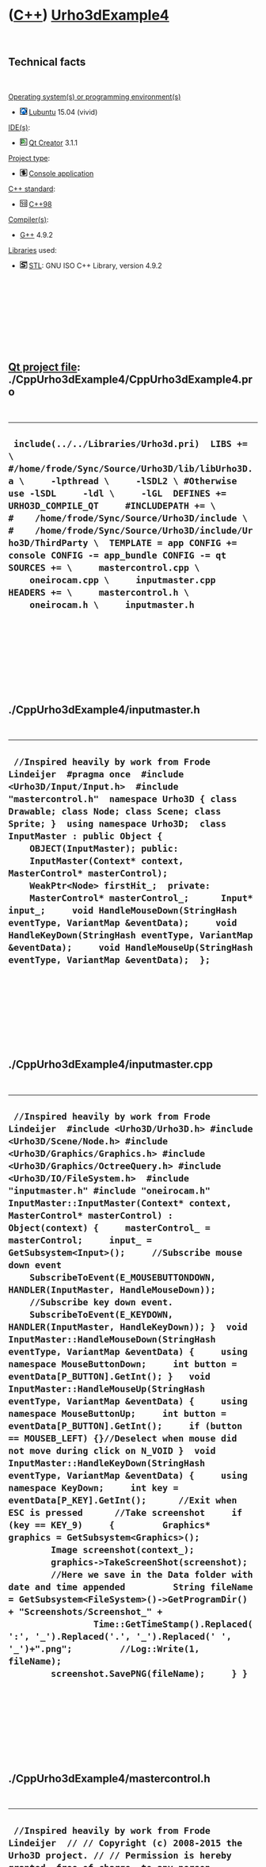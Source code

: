 



 

 

 

 

 

([C++](Cpp.md)) [Urho3dExample4](CppUrho3dExample4.md)
========================================================

 

Technical facts
---------------

 

[Operating system(s) or programming environment(s)](CppOs.md)

-   ![Lubuntu](PicLubuntu.png) [Lubuntu](CppLubuntu.md) 15.04 (vivid)

[IDE(s)](CppIde.md):

-   ![Qt Creator](PicQtCreator.png) [Qt Creator](CppQtCreator.md) 3.1.1

[Project type](CppQtProjectType.md):

-   ![console](PicConsole.png) [Console
    application](CppConsoleApplication.md)

[C++ standard](CppStandard.md):

-   ![C++98](PicCpp98.png) [C++98](Cpp98.md)

[Compiler(s)](CppCompiler.md):

-   [G++](CppGpp.md) 4.9.2

[Libraries](CppLibrary.md) used:

-   ![STL](PicStl.png) [STL](CppStl.md): GNU ISO C++ Library, version
    4.9.2

 

 

 

 

 

[Qt project file](CppQtProjectFile.md): ./CppUrho3dExample4/CppUrho3dExample4.pro
----------------------------------------------------------------------------------

 

  ----------------------------------------------------------------------------------------------------------------------------------------------------------------------------------------------------------------------------------------------------------------------------------------------------------------------------------------------------------------------------------------------------------------------------------------------------------------------------------------------------------------------------------------------------------------------------
  ` include(../../Libraries/Urho3d.pri)  LIBS += \      #/home/frode/Sync/Source/Urho3D/lib/libUrho3D.a \     -lpthread \     -lSDL2 \ #Otherwise use -lSDL     -ldl \     -lGL  DEFINES += URHO3D_COMPILE_QT     #INCLUDEPATH += \ #    /home/frode/Sync/Source/Urho3D/include \ #    /home/frode/Sync/Source/Urho3D/include/Urho3D/ThirdParty \  TEMPLATE = app CONFIG += console CONFIG -= app_bundle CONFIG -= qt  SOURCES += \     mastercontrol.cpp \     oneirocam.cpp \     inputmaster.cpp  HEADERS += \     mastercontrol.h \     oneirocam.h \     inputmaster.h`
  ----------------------------------------------------------------------------------------------------------------------------------------------------------------------------------------------------------------------------------------------------------------------------------------------------------------------------------------------------------------------------------------------------------------------------------------------------------------------------------------------------------------------------------------------------------------------------

 

 

 

 

 

./CppUrho3dExample4/inputmaster.h
---------------------------------

 

  -----------------------------------------------------------------------------------------------------------------------------------------------------------------------------------------------------------------------------------------------------------------------------------------------------------------------------------------------------------------------------------------------------------------------------------------------------------------------------------------------------------------------------------------------------------------------------------------------------------------------------------------------------------------------------------------------
  ` //Inspired heavily by work from Frode Lindeijer  #pragma once  #include <Urho3D/Input/Input.h>  #include "mastercontrol.h"  namespace Urho3D { class Drawable; class Node; class Scene; class Sprite; }  using namespace Urho3D;  class InputMaster : public Object {     OBJECT(InputMaster); public:     InputMaster(Context* context, MasterControl* masterControl);     WeakPtr<Node> firstHit_;  private:     MasterControl* masterControl_;      Input* input_;     void HandleMouseDown(StringHash eventType, VariantMap &eventData);     void HandleKeyDown(StringHash eventType, VariantMap &eventData);     void HandleMouseUp(StringHash eventType, VariantMap &eventData);  };`
  -----------------------------------------------------------------------------------------------------------------------------------------------------------------------------------------------------------------------------------------------------------------------------------------------------------------------------------------------------------------------------------------------------------------------------------------------------------------------------------------------------------------------------------------------------------------------------------------------------------------------------------------------------------------------------------------------

 

 

 

 

 

./CppUrho3dExample4/inputmaster.cpp
-----------------------------------

 

  ---------------------------------------------------------------------------------------------------------------------------------------------------------------------------------------------------------------------------------------------------------------------------------------------------------------------------------------------------------------------------------------------------------------------------------------------------------------------------------------------------------------------------------------------------------------------------------------------------------------------------------------------------------------------------------------------------------------------------------------------------------------------------------------------------------------------------------------------------------------------------------------------------------------------------------------------------------------------------------------------------------------------------------------------------------------------------------------------------------------------------------------------------------------------------------------------------------------------------------------------------------------------------------------------------------------------------------------------------------------------------------------------------------------------------------------------------------------------------------------------------------------------------------------------------------------------------------------------------------------------------------------------------------------------------------------------------------------------------------------------------------------------------------------------------------------------------------------------------------------------------
  ` //Inspired heavily by work from Frode Lindeijer  #include <Urho3D/Urho3D.h> #include <Urho3D/Scene/Node.h> #include <Urho3D/Graphics/Graphics.h> #include <Urho3D/Graphics/OctreeQuery.h> #include <Urho3D/IO/FileSystem.h>  #include "inputmaster.h" #include "oneirocam.h"  InputMaster::InputMaster(Context* context, MasterControl* masterControl) : Object(context) {     masterControl_ = masterControl;     input_ = GetSubsystem<Input>();     //Subscribe mouse down event     SubscribeToEvent(E_MOUSEBUTTONDOWN, HANDLER(InputMaster, HandleMouseDown));     //Subscribe key down event.     SubscribeToEvent(E_KEYDOWN, HANDLER(InputMaster, HandleKeyDown)); }  void InputMaster::HandleMouseDown(StringHash eventType, VariantMap &eventData) {     using namespace MouseButtonDown;     int button = eventData[P_BUTTON].GetInt(); }   void InputMaster::HandleMouseUp(StringHash eventType, VariantMap &eventData) {     using namespace MouseButtonUp;     int button = eventData[P_BUTTON].GetInt();     if (button == MOUSEB_LEFT) {}//Deselect when mouse did not move during click on N_VOID }  void InputMaster::HandleKeyDown(StringHash eventType, VariantMap &eventData) {     using namespace KeyDown;     int key = eventData[P_KEY].GetInt();      //Exit when ESC is pressed      //Take screenshot     if (key == KEY_9)     {         Graphics* graphics = GetSubsystem<Graphics>();         Image screenshot(context_);         graphics->TakeScreenShot(screenshot);         //Here we save in the Data folder with date and time appended         String fileName = GetSubsystem<FileSystem>()->GetProgramDir() + "Screenshots/Screenshot_" +                 Time::GetTimeStamp().Replaced(':', '_').Replaced('.', '_').Replaced(' ', '_')+".png";         //Log::Write(1, fileName);         screenshot.SavePNG(fileName);     } }`
  ---------------------------------------------------------------------------------------------------------------------------------------------------------------------------------------------------------------------------------------------------------------------------------------------------------------------------------------------------------------------------------------------------------------------------------------------------------------------------------------------------------------------------------------------------------------------------------------------------------------------------------------------------------------------------------------------------------------------------------------------------------------------------------------------------------------------------------------------------------------------------------------------------------------------------------------------------------------------------------------------------------------------------------------------------------------------------------------------------------------------------------------------------------------------------------------------------------------------------------------------------------------------------------------------------------------------------------------------------------------------------------------------------------------------------------------------------------------------------------------------------------------------------------------------------------------------------------------------------------------------------------------------------------------------------------------------------------------------------------------------------------------------------------------------------------------------------------------------------------------------------

 

 

 

 

 

./CppUrho3dExample4/mastercontrol.h
-----------------------------------

 

  --------------------------------------------------------------------------------------------------------------------------------------------------------------------------------------------------------------------------------------------------------------------------------------------------------------------------------------------------------------------------------------------------------------------------------------------------------------------------------------------------------------------------------------------------------------------------------------------------------------------------------------------------------------------------------------------------------------------------------------------------------------------------------------------------------------------------------------------------------------------------------------------------------------------------------------------------------------------------------------------------------------------------------------------------------------------------------------------------------------------------------------------------------------------------------------------------------------------------------------------------------------------------------------------------------------------------------------------------------------------------------------------------------------------------------------------------------------------------------------------------------------------------------------------------------------------------------------------------------------------------------------------------------------------------------------------------------------------------------------------------------------------------------------------------------------------------------------------------------------------------------------------------------------------------------------------------------------------------------------------------------------------------------------------------------------------------------------------------------------------------------------------------------------------------------------------------------------------------------------------------------------------------------------------------------------------------------------------------------------------------------------------------------------------------------------------------------------------------------------------------------------------------------------------------------------------------------------------------------------------------------------------------------------------------------------------------------------------------------------------------------------------------------------------------------------------------------------------------------------------------------------------------------------------------------------------------------------------------------------------------------------------------------------------------------------------------------------------------------------------------------------------------------------------------------------------------------------------------------------------------------------------------------------------------------------------------------------------------------------------------------------------------------------------------------------------------------------------------------------------------------------------------------------------------------------------------------------------------------------------------------------------------------------------------------------------------------------------------------------------------------------------------------------------------------------------------------------------------------------------------------------------------------------------------------------------------------------------------------------------------------------------------------------------------------------------------------------------------------------------------------------------------------------------
  ` //Inspired heavily by work from Frode Lindeijer  // // Copyright (c) 2008-2015 the Urho3D project. // // Permission is hereby granted, free of charge, to any person obtaining a copy // of this software and associated documentation files (the "Software"), to deal // in the Software without restriction, including without limitation the rights // to use, copy, modify, merge, publish, distribute, sublicense, and/or sell // copies of the Software, and to permit persons to whom the Software is // furnished to do so, subject to the following conditions: // // The above copyright notice and this permission notice shall be included in // all copies or substantial portions of the Software. // // THE SOFTWARE IS PROVIDED "AS IS", WITHOUT WARRANTY OF ANY KIND, EXPRESS OR // IMPLIED, INCLUDING BUT NOT LIMITED TO THE WARRANTIES OF MERCHANTABILITY, // FITNESS FOR A PARTICULAR PURPOSE AND NONINFRINGEMENT. IN NO EVENT SHALL THE // AUTHORS OR COPYRIGHT HOLDERS BE LIABLE FOR ANY CLAIM, DAMAGES OR OTHER // LIABILITY, WHETHER IN AN ACTION OF CONTRACT, TORT OR OTHERWISE, ARISING FROM, // OUT OF OR IN CONNECTION WITH THE SOFTWARE OR THE USE OR OTHER DEALINGS IN // THE SOFTWARE. //  #pragma once  #include <Urho3D/Urho3D.h> #include <Urho3D/Container/HashMap.h> #include <Urho3D/Engine/Application.h> #include <Urho3D/Graphics/Viewport.h> #include <Urho3D/Graphics/Renderer.h> #include <Urho3D/UI/UI.h> //#include <Urho3D/Physics/RigidBody.h>  namespace Urho3D { class Drawable; class Node; class Scene; class Sprite; }  using namespace Urho3D;  class OneiroCam; class InputMaster;  typedef struct GameWorld {     SharedPtr<OneiroCam> camera;     SharedPtr<Scene> scene;     SharedPtr<Node> backgroundNode;     SharedPtr<Node> voidNode;     struct {         SharedPtr<Node> sceneCursor;         SharedPtr<Cursor> uiCursor;         PODVector<RayQueryResult> hitResults;     } cursor; } GameWorld;  typedef struct HitInfo {     Vector3 position_;     Vector3 hitNormal_;     Node* hitNode_;     Drawable* drawable_; } HitInfo;  namespace { StringHash const N_VOID = StringHash("Void"); StringHash const N_CURSOR = StringHash("Cursor"); StringHash const N_TILEPART = StringHash("TilePart"); StringHash const N_SLOT = StringHash("Slot"); }  class MasterControl : public Application {     /// Enable type information.     OBJECT(MasterControl);     friend class InputMaster; public:     /// Constructor.     MasterControl(Context* context);     GameWorld world;     SharedPtr<ResourceCache> cache_;     SharedPtr<Graphics> graphics_;       /// Setup before engine initialization. Modifies the engine paramaters.     virtual void Setup();     /// Setup after engine initialization.     virtual void Start();     /// Cleanup after the main loop. Called by Application.     virtual void Stop();     void Exit(); private:     SharedPtr<UI> ui_;     SharedPtr<Renderer> renderer_;     SharedPtr<XMLFile> defaultStyle_;      /// Set custom window title and icon     void SetWindowTitleAndIcon();     /// Create console and debug HUD     void CreateConsoleAndDebugHud();      /// Construct the scene content.     void CreateScene();     /// Construct user interface elements.     void CreateUI();     /// Subscribe to application-wide logic update and post-render update events.     void SubscribeToEvents();      /// Handle scene update event to control camera's pitch and yaw.     void HandleSceneUpdate(StringHash eventType, VariantMap& eventData);     /// Handle the logic update event.     void HandleUpdate(StringHash eventType, VariantMap& eventData);     /// Handle the post-render update event.     void HandlePostRenderUpdate(StringHash eventType, VariantMap& eventData);      /// Create a mushroom object at position.     void CreatePlatform(const Vector3 pos);     void UpdateCursor(double timeStep);     /// Utility function to raycast to the cursor position. Return true if hit.     bool CursorRayCast(double maxDistance, PODVector<RayQueryResult> &hitResults);      /// Pause flag     bool paused_; };`
  --------------------------------------------------------------------------------------------------------------------------------------------------------------------------------------------------------------------------------------------------------------------------------------------------------------------------------------------------------------------------------------------------------------------------------------------------------------------------------------------------------------------------------------------------------------------------------------------------------------------------------------------------------------------------------------------------------------------------------------------------------------------------------------------------------------------------------------------------------------------------------------------------------------------------------------------------------------------------------------------------------------------------------------------------------------------------------------------------------------------------------------------------------------------------------------------------------------------------------------------------------------------------------------------------------------------------------------------------------------------------------------------------------------------------------------------------------------------------------------------------------------------------------------------------------------------------------------------------------------------------------------------------------------------------------------------------------------------------------------------------------------------------------------------------------------------------------------------------------------------------------------------------------------------------------------------------------------------------------------------------------------------------------------------------------------------------------------------------------------------------------------------------------------------------------------------------------------------------------------------------------------------------------------------------------------------------------------------------------------------------------------------------------------------------------------------------------------------------------------------------------------------------------------------------------------------------------------------------------------------------------------------------------------------------------------------------------------------------------------------------------------------------------------------------------------------------------------------------------------------------------------------------------------------------------------------------------------------------------------------------------------------------------------------------------------------------------------------------------------------------------------------------------------------------------------------------------------------------------------------------------------------------------------------------------------------------------------------------------------------------------------------------------------------------------------------------------------------------------------------------------------------------------------------------------------------------------------------------------------------------------------------------------------------------------------------------------------------------------------------------------------------------------------------------------------------------------------------------------------------------------------------------------------------------------------------------------------------------------------------------------------------------------------------------------------------------------------------------------------------------------------------------------------------

 

 

 

 

 

./CppUrho3dExample4/mastercontrol.cpp
-------------------------------------

 

  -----------------------------------------------------------------------------------------------------------------------------------------------------------------------------------------------------------------------------------------------------------------------------------------------------------------------------------------------------------------------------------------------------------------------------------------------------------------------------------------------------------------------------------------------------------------------------------------------------------------------------------------------------------------------------------------------------------------------------------------------------------------------------------------------------------------------------------------------------------------------------------------------------------------------------------------------------------------------------------------------------------------------------------------------------------------------------------------------------------------------------------------------------------------------------------------------------------------------------------------------------------------------------------------------------------------------------------------------------------------------------------------------------------------------------------------------------------------------------------------------------------------------------------------------------------------------------------------------------------------------------------------------------------------------------------------------------------------------------------------------------------------------------------------------------------------------------------------------------------------------------------------------------------------------------------------------------------------------------------------------------------------------------------------------------------------------------------------------------------------------------------------------------------------------------------------------------------------------------------------------------------------------------------------------------------------------------------------------------------------------------------------------------------------------------------------------------------------------------------------------------------------------------------------------------------------------------------------------------------------------------------------------------------------------------------------------------------------------------------------------------------------------------------------------------------------------------------------------------------------------------------------------------------------------------------------------------------------------------------------------------------------------------------------------------------------------------------------------------------------------------------------------------------------------------------------------------------------------------------------------------------------------------------------------------------------------------------------------------------------------------------------------------------------------------------------------------------------------------------------------------------------------------------------------------------------------------------------------------------------------------------------------------------------------------------------------------------------------------------------------------------------------------------------------------------------------------------------------------------------------------------------------------------------------------------------------------------------------------------------------------------------------------------------------------------------------------------------------------------------------------------------------------------------------------------------------------------------------------------------------------------------------------------------------------------------------------------------------------------------------------------------------------------------------------------------------------------------------------------------------------------------------------------------------------------------------------------------------------------------------------------------------------------------------------------------------------------------------------------------------------------------------------------------------------------------------------------------------------------------------------------------------------------------------------------------------------------------------------------------------------------------------------------------------------------------------------------------------------------------------------------------------------------------------------------------------------------------------------------------------------------------------------------------------------------------------------------------------------------------------------------------------------------------------------------------------------------------------------------------------------------------------------------------------------------------------------------------------------------------------------------------------------------------------------------------------------------------------------------------------------------------------------------------------------------------------------------------------------------------------------------------------------------------------------------------------------------------------------------------------------------------------------------------------------------------------------------------------------------------------------------------------------------------------------------------------------------------------------------------------------------------------------------------------------------------------------------------------------------------------------------------------------------------------------------------------------------------------------------------------------------------------------------------------------------------------------------------------------------------------------------------------------------------------------------------------------------------------------------------------------------------------------------------------------------------------------------------------------------------------------------------------------------------------------------------------------------------------------------------------------------------------------------------------------------------------------------------------------------------------------------------------------------------------------------------------------------------------------------------------------------------------------------------------------------------------------------------------------------------------------------------------------------------------------------------------------------------------------------------------------------------------------------------------------------------------------------------------------------------------------------------------------------------------------------------------------------------------------------------------------------------------------------------------------------------------------------------------------------------------------------------------------------------------------------------------------------------------------------------------------------------------------------------------------------------------------------------------------------------------------------------------------------------------------------------------------------------------------------------------------------------------------------------------------------------------------------------------------------------------------------------------------------------------------------------------------------------------------------------------------------------------------------------------------------------------------------------------------------------------------------------------------------------------------------------------------------------------------------------------------------------------------------------------------------------------------------------------------------------------------------------------------------------------------------------------------------------------------------------------------------------------------------------------------------------------------------------------------------------------------------------------------------------------------------------------------------------------------------------------------------------------------------------------------------------------------------------------------------------------------------------------------------------------------------------------------------------------------------------------------------------------------------------------------------------------------------------------------------------------------------------------------------------------------------------------------------------------------------------------------------------------------------------------------------------------------------------------------------------------------------------------------------------------------------------------------------------------------------------------------------------------------------------------------------------------------------------------------------------------------------------------------------------------------------------------------------------------------------------------------------------------------------------------------------------------------------------------------------------------------------------------------------------------------------------------------------------------------------------------------------------------------------------------------------------------------------------------------------------------------------------------------------------------------------------------------------------------------------------------------------------------------------------------------------------------------------------------------------------------------------------------------------------------------------------------------------------------------------------------------------------------------------------------------------------------------------------------------------------------------------------------------------------------------------------------------------------------------------------------------------------------------------------------------------------------------------------------------------------------------------------------------------------------------------------------------------------------------------------------------------------------------------------------------------------------------------------------------------------------------------------------------------------------------------------------------------------------------------------------------------------------------------------------------------------------------------------------------------------------------------------------------------------------------------------------------------------------------------------------------------------------------------------------------------------------------------------------------------------------------------------------------------------------------------------------------------------------------------------------------------------------------------------------------------------------------------------------------------------------------------------------------------------------------------------------------------------------------------------------------------------------------------------------------------------------------------------------------------------------------------------------------------------
  ` //Inspired heavily by work from Frode Lindeijer  // // Copyright (c) 2008-2015 the Urho3D project. // // Permission is hereby granted, free of charge, to any person obtaining a copy // of this software and associated documentation files (the "Software"), to deal // in the Software without restriction, including without limitation the rights // to use, copy, modify, merge, publish, distribute, sublicense, and/or sell // copies of the Software, and to permit persons to whom the Software is // furnished to do so, subject to the following conditions: // // The above copyright notice and this permission notice shall be included in // all copies or substantial portions of the Software. // // THE SOFTWARE IS PROVIDED "AS IS", WITHOUT WARRANTY OF ANY KIND, EXPRESS OR // IMPLIED, INCLUDING BUT NOT LIMITED TO THE WARRANTIES OF MERCHANTABILITY, // FITNESS FOR A PARTICULAR PURPOSE AND NONINFRINGEMENT. IN NO EVENT SHALL THE // AUTHORS OR COPYRIGHT HOLDERS BE LIABLE FOR ANY CLAIM, DAMAGES OR OTHER // LIABILITY, WHETHER IN AN ACTION OF CONTRACT, TORT OR OTHERWISE, ARISING FROM, // OUT OF OR IN CONNECTION WITH THE SOFTWARE OR THE USE OR OTHER DEALINGS IN // THE SOFTWARE. //  #include <Urho3D/Urho3D.h> #include <Urho3D/Engine/Engine.h> #include <Urho3D/Engine/Console.h> #include <Urho3D/Graphics/Graphics.h> #include <Urho3D/Graphics/DebugRenderer.h> #include <Urho3D/Engine/DebugHud.h> #include <Urho3D/DebugNew.h> #include <Urho3D/UI/Text.h> #include <Urho3D/UI/Font.h> #include <Urho3D/Scene/Scene.h> #include <Urho3D/Physics/PhysicsWorld.h> #include <Urho3D/Physics/CollisionShape.h> #include <Urho3D/Graphics/Model.h> #include <Urho3D/Graphics/StaticModel.h> #include <Urho3D/Graphics/Light.h> #include <Urho3D/Graphics/Camera.h> #include <Urho3D/Graphics/Material.h> #include <Urho3D/Graphics/RenderPath.h> #include <Urho3D/IO/FileSystem.h> #include <Urho3D/Resource/ResourceCache.h> #include <Urho3D/Resource/XMLFile.h> #include <Urho3D/Resource/Resource.h> #include <Urho3D/Audio/Sound.h> #include <Urho3D/Audio/SoundSource.h>  #include <Urho3D/IO/Log.h> #include <Urho3D/Scene/SceneEvents.h> #include <Urho3D/Core/CoreEvents.h> #include <Urho3D/Graphics/Octree.h> #include <Urho3D/Graphics/OctreeQuery.h>  #include "mastercontrol.h" #include "oneirocam.h" #include "inputmaster.h"  DEFINE_APPLICATION_MAIN(MasterControl);  MasterControl::MasterControl(Context *context):     Application(context),     paused_(false) {   std::system("ln -s ../../Libraries/Urho3D/bin/Data");   std::system("ln -s ../../Libraries/Urho3D/bin/CoreData"); }   void MasterControl::Setup() {     // Modify engine startup parameters.     //Set custom window title and icon.     engineParameters_["WindowTitle"] = "TestVoxelWidget";     engineParameters_["LogName"] = GetSubsystem<FileSystem>()->GetAppPreferencesDir("urho3d", "logs")+"TestVoxelWidget.log";     engineParameters_["FullScreen"] = true;     engineParameters_["Headless"] = false;     engineParameters_["WindowWidth"] = 1980;     engineParameters_["WindowHeight"] = 1080; } void MasterControl::Start() {     new InputMaster(context_, this);     cache_ = GetSubsystem<ResourceCache>();     graphics_ = GetSubsystem<Graphics>();     renderer_ = GetSubsystem<Renderer>();      // Get default style     defaultStyle_ = cache_->GetResource<XMLFile>("UI/DefaultStyle.xml");     SetWindowTitleAndIcon();     //Create console and debug HUD.     CreateConsoleAndDebugHud();     //Create the scene content     CreateScene();     //Create the UI content     CreateUI();     //Hook up to the frame update and render post-update events     SubscribeToEvents();      //Sound* music = cache_->GetResource<Sound>("Resources/Music/Macroform_-_Compassion.ogg"); //Main menu     //Sound* music = cache_->GetResource<Sound>("Resources/Music/Macroform_-_Dreaming.ogg");     /*     Sound* music = cache_->GetResource<Sound>("Resources/Music/Macroform_-_Root.ogg"); //Battle     music->SetLooped(true);     Node* musicNode = world.scene->CreateChild("Music");     SoundSource* musicSource = musicNode->CreateComponent<SoundSource>();     musicSource->SetSoundType(SOUND_MUSIC);     musicSource->Play(music);     */ } void MasterControl::Stop() {     engine_->DumpResources(true); }  void MasterControl::SubscribeToEvents() {     //Subscribe scene update event.     SubscribeToEvent(E_SCENEUPDATE, HANDLER(MasterControl, HandleSceneUpdate));     //Subscribe HandleUpdate() function for processing update events     SubscribeToEvent(E_UPDATE, HANDLER(MasterControl, HandleUpdate));     //Subscribe scene update event.     SubscribeToEvent(E_SCENEUPDATE, HANDLER(MasterControl, HandleSceneUpdate)); }  void MasterControl::SetWindowTitleAndIcon() {     //Create console     Console* console = engine_->CreateConsole();     console->SetDefaultStyle(defaultStyle_);     console->GetBackground()->SetOpacity(0.0f);      //Create debug HUD     DebugHud* debugHud = engine_->CreateDebugHud();     debugHud->SetDefaultStyle(defaultStyle_); }  void MasterControl::CreateConsoleAndDebugHud() {     // Create console     Console* console = engine_->CreateConsole();     console->SetDefaultStyle(defaultStyle_);     console->GetBackground()->SetOpacity(0.8f);      // Create debug HUD.     DebugHud* debugHud = engine_->CreateDebugHud();     debugHud->SetDefaultStyle(defaultStyle_); }  void MasterControl::CreateUI() {     ResourceCache* cache = GetSubsystem<ResourceCache>();     UI* ui = GetSubsystem<UI>();      //Create a Cursor UI element because we want to be able to hide and show it at will. When hidden, the mouse cursor will control the camera     world.cursor.uiCursor = new Cursor(context_);     world.cursor.uiCursor->SetVisible(false);     ui->SetCursor(world.cursor.uiCursor);      //Set starting position of the cursor at the rendering window center     world.cursor.uiCursor->SetPosition(graphics_->GetWidth()/2, graphics_->GetHeight()/2);      //Construct new Text object, set string to display and font to use     Text* instructionText = ui->GetRoot()->CreateChild<Text>();     instructionText->SetText(                 "TestVoxelWidget"                 );     //instructionText->SetFont(cache->GetResource<Font>("Resources/Fonts/Riau.ttf"), 32);     //The text has multiple rows. Center them in relation to each other     instructionText->SetHorizontalAlignment(HA_CENTER);     instructionText->SetVerticalAlignment(VA_CENTER);     instructionText->SetPosition(0, ui->GetRoot()->GetHeight()/2.1); }  void MasterControl::CreateScene() {     world.scene = new Scene(context_);      //Create octree, use default volume (-1000, -1000, -1000) to (1000,1000,1000)     /*Octree* octree = */world.scene->CreateComponent<Octree>();     //octree->SetSize(BoundingBox(Vector3(-10000, -100, -10000), Vector3(10000, 1000, 10000)), 1024);     PhysicsWorld* physicsWorld = world.scene->CreateComponent<PhysicsWorld>();     physicsWorld->SetGravity(Vector3::ZERO);     world.scene->CreateComponent<DebugRenderer>();      //Create cursor     world.cursor.sceneCursor = world.scene->CreateChild("Cursor");     world.cursor.sceneCursor->SetPosition(Vector3(0.0f,0.0f,0.0f));     StaticModel* cursorObject = world.cursor.sceneCursor->CreateComponent<StaticModel>();     //cursorObject->SetModel(cache_->GetResource<Model>("Resources/Models/Cursor.mdl"));     //cursorObject->SetMaterial(cache_->GetResource<Material>("Resources/Materials/glow.xml"));      //Create an invisible plane for mouse raycasting     world.voidNode = world.scene->CreateChild("Void");     //Location is set in update since the plane moves with the camera.     world.voidNode->SetScale(Vector3(1000.0f, 1.0f, 1000.0f));     StaticModel* planeObject = world.voidNode->CreateComponent<StaticModel>();     //planeObject->SetModel(cache_->GetResource<Model>("Models/Plane.mdl"));     //planeObject->SetMaterial(cache_->GetResource<Material>("Resources/Materials/invisible.xml"));      //Create background     for (int i = -2; i <= 2; i++){         for (int j = -2; j <= 2; j++){             world.backgroundNode = world.scene->CreateChild("BackPlane");             world.backgroundNode->SetScale(Vector3(512.0f, 1.0f, 512.0f));             world.backgroundNode->SetPosition(Vector3(512.0f*i, -200.0f, 512.0f*j));             StaticModel* backgroundObject = world.backgroundNode->CreateComponent<StaticModel>();             backgroundObject->SetModel(cache_->GetResource<Model>("Models/Plane.mdl"));             //backgroundObject->SetMaterial(cache_->GetResource<Material>("Resources/Materials/dreamsky.xml"));         }     }     //Create a Zone component for ambient lighting & fog control     /*Node* zoneNode = world.scene_->CreateChild("Zone");     Zone* zone = zoneNode->CreateComponent<Zone>();     zone->SetBoundingBox(BoundingBox(Vector3(-1000.0f, -10.0f, -1000.0f),Vector3(1000.0f, 20.0f, 1000.0f)));     zone->SetAmbientColor(Color(0.15f, 0.15f, 0.15f));     zone->SetFogColor(Color(0.2f, 0.1f, 0.3f));     zone->SetFogStart(100.0f);     zone->SetFogEnd(110.0f);*/      //Create a directional light to the world. Enable cascaded shadows on it     Node* lightNode = world.scene->CreateChild("DirectionalLight");     lightNode->SetDirection(Vector3(0.0f, -1.0f, 0.0f));     Light* light = lightNode->CreateComponent<Light>();     light->SetLightType(LIGHT_DIRECTIONAL);     light->SetBrightness(1.0f);     light->SetColor(Color(1.0f, 0.8f, 0.7f));     light->SetCastShadows(true);     light->SetShadowBias(BiasParameters(0.00025f, 0.5f));      //Create a second directional light without shadows     Node* lightNode2 = world.scene->CreateChild("DirectionalLight");     lightNode2->SetDirection(Vector3(0.0f, 1.0f, 0.0f));     Light* light2 = lightNode2->CreateComponent<Light>();     light2->SetLightType(LIGHT_DIRECTIONAL);     light2->SetBrightness(0.25f);     light2->SetColor(Color(1.0f, 1.0f, 0.9f));     light2->SetCastShadows(true);     light2->SetShadowBias(BiasParameters(0.00025f, 0.5f));      //Set cascade splits at 10, 50, 200 world unitys, fade shadows at 80% of maximum shadow distance     light->SetShadowCascade(CascadeParameters(7.0f, 23.0f, 42.0f, 500.0f, 0.8f));      //Create camera     world.camera = new OneiroCam(context_, this); }  void MasterControl::HandleUpdate(StringHash eventType, VariantMap &eventData) {  }  void MasterControl::HandleSceneUpdate(StringHash eventType, VariantMap &eventData) {     using namespace Update;     double timeStep = eventData[P_TIMESTEP].GetFloat();     world.voidNode->SetPosition((2.0f*Vector3::DOWN) + (world.camera->GetWorldPosition()*Vector3(1.0f,0.0f,1.0f)));     UpdateCursor(timeStep); }  void MasterControl::UpdateCursor(double timeStep) {     world.cursor.sceneCursor->Rotate(Quaternion(0.0f,100.0f*timeStep,0.0f));     world.cursor.sceneCursor->SetScale((world.cursor.sceneCursor->GetWorldPosition() - world.camera->GetWorldPosition()).Length()*0.05f);     if (CursorRayCast(250.0f, world.cursor.hitResults))     {         for (int i = 0; i < world.cursor.hitResults.Size(); i++)         {             if (world.cursor.hitResults[i].node_->GetNameHash() == N_VOID)             {                 Vector3 camHitDifference = world.camera->translationNode_->GetWorldPosition() - world.cursor.hitResults[i].position_;                 camHitDifference /= world.camera->translationNode_->GetWorldPosition().y_ - world.voidNode->GetPosition().y_;                 camHitDifference *= world.camera->translationNode_->GetWorldPosition().y_;                 world.cursor.sceneCursor->SetWorldPosition(world.camera->translationNode_->GetWorldPosition()-camHitDifference);             }         }     } }  bool MasterControl::CursorRayCast(double maxDistance, PODVector<RayQueryResult> &hitResults) {     Ray cameraRay = world.camera->camera_->GetScreenRay(0.5f,0.5f);     RayOctreeQuery query(hitResults, cameraRay, RAY_TRIANGLE, maxDistance, DRAWABLE_GEOMETRY);     world.scene->GetComponent<Octree>()->Raycast(query);     if (hitResults.Size()) return true;     else return false; }  void MasterControl::Exit() {     engine_->Exit(); }  void MasterControl::HandlePostRenderUpdate(StringHash eventType, VariantMap &eventData) {     //world.scene->GetComponent<PhysicsWorld>()->DrawDebugGeometry(true); }`
  -----------------------------------------------------------------------------------------------------------------------------------------------------------------------------------------------------------------------------------------------------------------------------------------------------------------------------------------------------------------------------------------------------------------------------------------------------------------------------------------------------------------------------------------------------------------------------------------------------------------------------------------------------------------------------------------------------------------------------------------------------------------------------------------------------------------------------------------------------------------------------------------------------------------------------------------------------------------------------------------------------------------------------------------------------------------------------------------------------------------------------------------------------------------------------------------------------------------------------------------------------------------------------------------------------------------------------------------------------------------------------------------------------------------------------------------------------------------------------------------------------------------------------------------------------------------------------------------------------------------------------------------------------------------------------------------------------------------------------------------------------------------------------------------------------------------------------------------------------------------------------------------------------------------------------------------------------------------------------------------------------------------------------------------------------------------------------------------------------------------------------------------------------------------------------------------------------------------------------------------------------------------------------------------------------------------------------------------------------------------------------------------------------------------------------------------------------------------------------------------------------------------------------------------------------------------------------------------------------------------------------------------------------------------------------------------------------------------------------------------------------------------------------------------------------------------------------------------------------------------------------------------------------------------------------------------------------------------------------------------------------------------------------------------------------------------------------------------------------------------------------------------------------------------------------------------------------------------------------------------------------------------------------------------------------------------------------------------------------------------------------------------------------------------------------------------------------------------------------------------------------------------------------------------------------------------------------------------------------------------------------------------------------------------------------------------------------------------------------------------------------------------------------------------------------------------------------------------------------------------------------------------------------------------------------------------------------------------------------------------------------------------------------------------------------------------------------------------------------------------------------------------------------------------------------------------------------------------------------------------------------------------------------------------------------------------------------------------------------------------------------------------------------------------------------------------------------------------------------------------------------------------------------------------------------------------------------------------------------------------------------------------------------------------------------------------------------------------------------------------------------------------------------------------------------------------------------------------------------------------------------------------------------------------------------------------------------------------------------------------------------------------------------------------------------------------------------------------------------------------------------------------------------------------------------------------------------------------------------------------------------------------------------------------------------------------------------------------------------------------------------------------------------------------------------------------------------------------------------------------------------------------------------------------------------------------------------------------------------------------------------------------------------------------------------------------------------------------------------------------------------------------------------------------------------------------------------------------------------------------------------------------------------------------------------------------------------------------------------------------------------------------------------------------------------------------------------------------------------------------------------------------------------------------------------------------------------------------------------------------------------------------------------------------------------------------------------------------------------------------------------------------------------------------------------------------------------------------------------------------------------------------------------------------------------------------------------------------------------------------------------------------------------------------------------------------------------------------------------------------------------------------------------------------------------------------------------------------------------------------------------------------------------------------------------------------------------------------------------------------------------------------------------------------------------------------------------------------------------------------------------------------------------------------------------------------------------------------------------------------------------------------------------------------------------------------------------------------------------------------------------------------------------------------------------------------------------------------------------------------------------------------------------------------------------------------------------------------------------------------------------------------------------------------------------------------------------------------------------------------------------------------------------------------------------------------------------------------------------------------------------------------------------------------------------------------------------------------------------------------------------------------------------------------------------------------------------------------------------------------------------------------------------------------------------------------------------------------------------------------------------------------------------------------------------------------------------------------------------------------------------------------------------------------------------------------------------------------------------------------------------------------------------------------------------------------------------------------------------------------------------------------------------------------------------------------------------------------------------------------------------------------------------------------------------------------------------------------------------------------------------------------------------------------------------------------------------------------------------------------------------------------------------------------------------------------------------------------------------------------------------------------------------------------------------------------------------------------------------------------------------------------------------------------------------------------------------------------------------------------------------------------------------------------------------------------------------------------------------------------------------------------------------------------------------------------------------------------------------------------------------------------------------------------------------------------------------------------------------------------------------------------------------------------------------------------------------------------------------------------------------------------------------------------------------------------------------------------------------------------------------------------------------------------------------------------------------------------------------------------------------------------------------------------------------------------------------------------------------------------------------------------------------------------------------------------------------------------------------------------------------------------------------------------------------------------------------------------------------------------------------------------------------------------------------------------------------------------------------------------------------------------------------------------------------------------------------------------------------------------------------------------------------------------------------------------------------------------------------------------------------------------------------------------------------------------------------------------------------------------------------------------------------------------------------------------------------------------------------------------------------------------------------------------------------------------------------------------------------------------------------------------------------------------------------------------------------------------------------------------------------------------------------------------------------------------------------------------------------------------------------------------------------------------------------------------------------------------------------------------------------------------------------------------------------------------------------------------------------------------------------------------------------------------------------------------------------------------------------------------------------------------------------------------------------------------------------------------------------------------------------------------------------------------------------------------------------------------------------------------------------------------------------------------------------------------------------------------------------------------------------------------------------------------------------------------------------------------------------------------------------------------------------------------------------------------------------------------------------------------------------------------------------------------------------------------------------------------------------------------------------------------------------------------

 

 

 

 

 

./CppUrho3dExample4/oneirocam.h
-------------------------------

 

  -------------------------------------------------------------------------------------------------------------------------------------------------------------------------------------------------------------------------------------------------------------------------------------------------------------------------------------------------------------------------------------------------------------------------------------------------------------------------------------------------------------------------------------------------------------------------------------------------------------------------------------------------------------------------------------------------------------------------------------------------------------------------------------------------------------------------------------------------------------------------------------------------------------------------------------------------------------------------------------------------------------------------------------------------------------------------------------------------------------------------------------------------------------
  ` //Inspired heavily by work from Frode Lindeijer  #pragma once  #include "mastercontrol.h"  namespace Urho3D {   class Drawable;   class Node;   class Scene;   class Sprite;   class Viewport;   class RenderPath;   class RigidBody;   class Camera; }  using namespace Urho3D;  class OneiroCam : public Object {     OBJECT(OneiroCam);     friend class MasterControl;     friend class InputMaster; public:     OneiroCam(Context *context, MasterControl* masterControl);      virtual void Start();     virtual void Stop();      SharedPtr<Camera> camera_;     SharedPtr<Viewport> viewport_;     SharedPtr<RenderPath> effectRenderPath;      Vector3 GetWorldPosition();     Quaternion GetRotation(); private:     MasterControl* masterControl_;     void HandleSceneUpdate(StringHash eventType, VariantMap &eventData);     SharedPtr<Node> translationNode_;     SharedPtr<Node> rotationNode_;      SharedPtr<RigidBody> rigidBody_;     double yaw_ = 0.0;     double pitch_ = 0.0;     //double roll_ = 0.0;     double yawDelta_ = 0.0;     double pitchDelta_ = 0.0;     double forceMultiplier = 1.0;     void SetupViewport(); };`
  -------------------------------------------------------------------------------------------------------------------------------------------------------------------------------------------------------------------------------------------------------------------------------------------------------------------------------------------------------------------------------------------------------------------------------------------------------------------------------------------------------------------------------------------------------------------------------------------------------------------------------------------------------------------------------------------------------------------------------------------------------------------------------------------------------------------------------------------------------------------------------------------------------------------------------------------------------------------------------------------------------------------------------------------------------------------------------------------------------------------------------------------------------------

 

 

 

 

 

./CppUrho3dExample4/oneirocam.cpp
---------------------------------

 

  -------------------------------------------------------------------------------------------------------------------------------------------------------------------------------------------------------------------------------------------------------------------------------------------------------------------------------------------------------------------------------------------------------------------------------------------------------------------------------------------------------------------------------------------------------------------------------------------------------------------------------------------------------------------------------------------------------------------------------------------------------------------------------------------------------------------------------------------------------------------------------------------------------------------------------------------------------------------------------------------------------------------------------------------------------------------------------------------------------------------------------------------------------------------------------------------------------------------------------------------------------------------------------------------------------------------------------------------------------------------------------------------------------------------------------------------------------------------------------------------------------------------------------------------------------------------------------------------------------------------------------------------------------------------------------------------------------------------------------------------------------------------------------------------------------------------------------------------------------------------------------------------------------------------------------------------------------------------------------------------------------------------------------------------------------------------------------------------------------------------------------------------------------------------------------------------------------------------------------------------------------------------------------------------------------------------------------------------------------------------------------------------------------------------------------------------------------------------------------------------------------------------------------------------------------------------------------------------------------------------------------------------------------------------------------------------------------------------------------------------------------------------------------------------------------------------------------------------------------------------------------------------------------------------------------------------------------------------------------------------------------------------------------------------------------------------------------------------------------------------------------------------------------------------------------------------------------------------------------------------------------------------------------------------------------------------------------------------------------------------------------------------------------------------------------------------------------------------------------------------------------------------------------------------------------------------------------------------------------------------------------------------------------------------------------------------------------------------------------------------------------------------------------------------------------------------------------------------------------------------------------------------------------------------------------------------------------------------------------------------------------------------------------------------------------------------------------------------------------------------------------------------------------------------------------------------------------------------------------------------------------------------------------------------------------------------------------------------------------------------------------------------------------------------------------------------------------------------------------------------------------------------------------------------------------------------------------------------------------------------------------------------------------------------------------------------------------------------------------------------------------------------------------------------------------------------------------------------------------------------------------------------------------------------------------------------------------------------------------------------------------------------------------------------------------------------------------------------------------------------------------------------------------------------------------------------------------------------------------------------------------------------------------------------------------------------------------------------------------------------------------------------------------------------------------------------------------------------------------------------------------------------------------------------------------------------------------------------------------------------------------------------------------------------------------------------------------------------------------------------------------
  ` //Inspired heavily by work from Frode Lindeijer  #include <Urho3D/Urho3D.h> #include <Urho3D/Core/CoreEvents.h> #include <Urho3D/Scene/SceneEvents.h> #include <Urho3D/Graphics/Camera.h> #include <Urho3D/Graphics/Viewport.h> #include <Urho3D/Graphics/RenderPath.h> #include <Urho3D/Graphics/Light.h> #include <Urho3D/Physics/CollisionShape.h> #include <Urho3D/Physics/RigidBody.h> #include <Urho3D/Scene/Scene.h> #include <Urho3D/Resource/ResourceCache.h> #include <Urho3D/Resource/XMLFile.h> #include <Urho3D/Math/MathDefs.h> #include <Urho3D/Input/Input.h>  #include "oneirocam.h"   Vector3 Scale(const Vector3& lhs, const Vector3& rhs) {   return Vector3(     lhs.x_ * rhs.x_,     lhs.y_ * rhs.y_,     lhs.z_ * rhs.z_   ); }   OneiroCam::OneiroCam(Context *context, MasterControl *masterControl):     Object(context) {     masterControl_ = masterControl;     SubscribeToEvent(E_SCENEUPDATE, HANDLER(OneiroCam, HandleSceneUpdate));      //Create the camera. Limit far clip distance to match the fog     translationNode_ = masterControl_->world.scene->CreateChild("CamTrans");     rotationNode_ = translationNode_->CreateChild("CamRot");     camera_ = rotationNode_->CreateComponent<Camera>();     camera_->SetFarClip(1024.0f);     //Set an initial position for the camera scene node above the origin     translationNode_->SetPosition(Vector3(0.0f, 3.0f, 0.0f));     rotationNode_->SetRotation(Quaternion(0.0f, 90.0f, 0.0f));     rigidBody_ = translationNode_->CreateComponent<RigidBody>();     rigidBody_->SetAngularDamping(10.0f);     CollisionShape* collisionShape = translationNode_->CreateComponent<CollisionShape>();     collisionShape->SetSphere(0.1f);     rigidBody_->SetMass(1.0f);      Node* lightNode = translationNode_->CreateChild("DirectionalLight");     lightNode->SetDirection(Vector3(0.0f, -1.0f, 0.0f));     Light* light = lightNode->CreateComponent<Light>();     light->SetLightType(LIGHT_POINT);     light->SetBrightness(0.5f);     light->SetColor(Color(0.7f, 0.9f, 0.6f));     light->SetCastShadows(false);      SetupViewport(); }    void OneiroCam::Start() { }  void OneiroCam::Stop() { }  void OneiroCam::SetupViewport() {     ResourceCache* cache = GetSubsystem<ResourceCache>();     Renderer* renderer = GetSubsystem<Renderer>();      //Set up a viewport to the Renderer subsystem so that the 3D scene can be seen     SharedPtr<Viewport> viewport(new Viewport(context_, masterControl_->world.scene, camera_));     viewport_ = viewport;      //Add anti-asliasing     /*effectRenderPath = viewport_->GetRenderPath()->Clone();     effectRenderPath->Append(cache->GetResource<XMLFile>("PostProcess/FXAA3.xml"));     effectRenderPath->SetEnabled("FXAA3", true);*/      viewport_->SetRenderPath(effectRenderPath);     renderer->SetViewport(0, viewport); }  Vector3 OneiroCam::GetWorldPosition() {     return translationNode_->GetWorldPosition(); }  Quaternion OneiroCam::GetRotation() {     return rotationNode_->GetRotation(); }  void OneiroCam::HandleSceneUpdate(StringHash eventType, VariantMap &eventData) {     using namespace Update;      //Take the frame time step, which is stored as a double     double timeStep = eventData[P_TIMESTEP].GetFloat();     //Movement speed as world units per second     const double MOVE_SPEED = 2000.0;     //Mouse sensitivity as degrees per pixel     const double MOUSE_SENSITIVITY = 0.1;      //Use this frame's mouse motion to adjust camera node yaw and pitch. Clamp the pitch between -90 and 90 degrees. Only move the camera when the cursor is hidden.     Input* input = GetSubsystem<Input>();     IntVector2 mouseMove = input->GetMouseMove();     yawDelta_ = 0.5*(yawDelta_ + MOUSE_SENSITIVITY * mouseMove.x_);     pitchDelta_ = 0.5*(pitchDelta_ + MOUSE_SENSITIVITY * mouseMove.y_);     yaw_ += yawDelta_;     pitch_ += pitchDelta_;     pitch_ = Clamp(pitch_, -89.0, 89.0);     //Construct new orientation for the camera scene node from yaw and pitch. Roll is fixed to zero     translationNode_->SetRotation(Quaternion(0.0f, 0.0f, 0.0f));     rotationNode_->SetRotation(Quaternion(pitch_, yaw_, 0.0f));      //Read WASD keys and move the camera scene node to the corresponding direction if they are pressed     Vector3 camForce = Vector3::ZERO;     if (input->GetKeyDown('W')) camForce += Scale(rotationNode_->GetDirection(), Vector3(1.0f,0.0f,1.0f) ).Normalized();     if (input->GetKeyDown('S')) camForce += Scale(rotationNode_->GetDirection(), Vector3(-1.0f,0.0f,-1.0f) ).Normalized();     if (input->GetKeyDown('D')) camForce += Scale(rotationNode_->GetRight(), Vector3(1.0f,0.0f,1.0f) ).Normalized();     if (input->GetKeyDown('A')) camForce += Scale(rotationNode_->GetRight(), Vector3(-1.0f,0.0f,-1.0f) ).Normalized();     if (input->GetKeyDown('E')) camForce += Vector3::UP;     if (input->GetKeyDown('Q') && translationNode_->GetPosition().y_ > 1.0f) camForce += Vector3::DOWN;     camForce = camForce.Normalized() * MOVE_SPEED * timeStep;      if ( forceMultiplier < 8.0 && (input->GetKeyDown(KEY_LSHIFT)||input->GetKeyDown(KEY_RSHIFT)) ){         forceMultiplier += 0.23;     } else forceMultiplier = pow(forceMultiplier, 0.75);     rigidBody_->ApplyForce( (forceMultiplier * camForce) - (2.3f * rigidBody_->GetLinearVelocity()) );      if (translationNode_->GetPosition().y_ < 1.0f)     {         translationNode_->SetPosition(Vector3(translationNode_->GetPosition().x_, 1.0f, translationNode_->GetPosition().z_));         rigidBody_->SetLinearVelocity(Vector3(rigidBody_->GetLinearVelocity().x_, 0.0f, rigidBody_->GetLinearVelocity().z_));     } }`
  -------------------------------------------------------------------------------------------------------------------------------------------------------------------------------------------------------------------------------------------------------------------------------------------------------------------------------------------------------------------------------------------------------------------------------------------------------------------------------------------------------------------------------------------------------------------------------------------------------------------------------------------------------------------------------------------------------------------------------------------------------------------------------------------------------------------------------------------------------------------------------------------------------------------------------------------------------------------------------------------------------------------------------------------------------------------------------------------------------------------------------------------------------------------------------------------------------------------------------------------------------------------------------------------------------------------------------------------------------------------------------------------------------------------------------------------------------------------------------------------------------------------------------------------------------------------------------------------------------------------------------------------------------------------------------------------------------------------------------------------------------------------------------------------------------------------------------------------------------------------------------------------------------------------------------------------------------------------------------------------------------------------------------------------------------------------------------------------------------------------------------------------------------------------------------------------------------------------------------------------------------------------------------------------------------------------------------------------------------------------------------------------------------------------------------------------------------------------------------------------------------------------------------------------------------------------------------------------------------------------------------------------------------------------------------------------------------------------------------------------------------------------------------------------------------------------------------------------------------------------------------------------------------------------------------------------------------------------------------------------------------------------------------------------------------------------------------------------------------------------------------------------------------------------------------------------------------------------------------------------------------------------------------------------------------------------------------------------------------------------------------------------------------------------------------------------------------------------------------------------------------------------------------------------------------------------------------------------------------------------------------------------------------------------------------------------------------------------------------------------------------------------------------------------------------------------------------------------------------------------------------------------------------------------------------------------------------------------------------------------------------------------------------------------------------------------------------------------------------------------------------------------------------------------------------------------------------------------------------------------------------------------------------------------------------------------------------------------------------------------------------------------------------------------------------------------------------------------------------------------------------------------------------------------------------------------------------------------------------------------------------------------------------------------------------------------------------------------------------------------------------------------------------------------------------------------------------------------------------------------------------------------------------------------------------------------------------------------------------------------------------------------------------------------------------------------------------------------------------------------------------------------------------------------------------------------------------------------------------------------------------------------------------------------------------------------------------------------------------------------------------------------------------------------------------------------------------------------------------------------------------------------------------------------------------------------------------------------------------------------------------------------------------------------------------------------------------------------------------------------------------

 

 

 

 

 





 




This page has been created by the [tool](Tools.md)
[CodeToHtml](ToolCodeToHtml.md)
